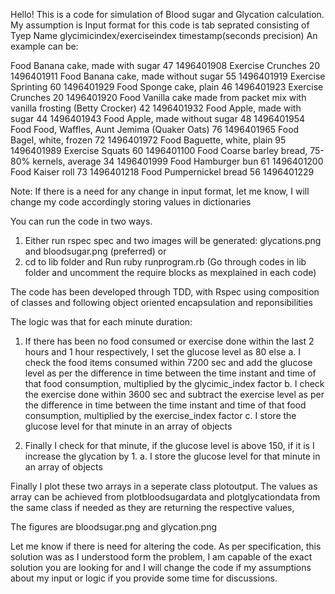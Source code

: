 Hello! This is a code for simulation of Blood sugar and Glycation calculation.
My assumption is Input format for this code is tab seprated consisting of Tyep Name  glycimicindex/exerciseindex timestamp(seconds precision) 
An example can be:

Food	Banana cake, made with sugar	47	1496401908
Exercise	Crunches	20	1496401911
Food	Banana cake, made without sugar	55	1496401919
Exercise	Sprinting	60	1496401929
Food	Sponge cake, plain	46	1496401923
Exercise	Crunches	20	1496401920
Food	Vanilla cake made from packet mix with vanilla frosting (Betty Crocker)	42	1496401932
Food	Apple, made with sugar	44	1496401943
Food	Apple, made without sugar	48	1496401954
Food	Food, Waffles, Aunt Jemima (Quaker Oats)	76	1496401965
Food	Bagel, white, frozen	72	1496401972
Food	Baguette, white, plain	95	1496401989
Exercise	Squats	60	1496401100
Food	Coarse barley bread, 75-80% kernels, average	34	1496401999
Food	Hamburger bun	61	1496401200
Food	Kaiser roll	73	1496401218
Food	Pumpernickel bread	56	1496401229

Note: If there is a need for any change in input format, let me know, I will change my code accordingly storing values in dictionaries


You can run the code in two ways.

1. Either run rspec spec and two images will be generated: glycations.png and bloodsugar.png (preferred)
  or 
2. cd to lib folder and Run ruby runprogram.rb (Go through codes in lib folder and uncomment the require blocks as mexplained in each code)


The code has been developed through TDD, with Rspec using composition of classes and following object oriented encapsulation and reponsibilities 


The logic was that for each minute duration:
  1. If there has been no food consumed or exercise done within the last 2 hours and 1 hour respectively, I set the glucose level as 80
  else
    a. I check the food items consumed within 7200 sec and add the glucose level as per the difference in time between the time instant and time of that food consumption, multiplied by the glycimic_index factor
    b. I check the exercise done within 3600 sec and subtract the exercise level as per the difference in time between the time instant and time of that food consumption, multiplied by the exercise_index factor
    c. I store the glucose level for that minute in an array of objects
  
2. Finally I check for that minute, if the glucose level is above 150, if it is I increase the glycation by 1.
   a. I store the glucose level for that minute in an array of objects
  
Finally I plot these two arrays in a seperate class plotoutput. The values as array can be achieved from plotbloodsugardata and plotglycationdata from the same class if needed as they are returning the respective values,

The figures are bloodsugar.png and glycation.png

Let me know if there is need for altering the code. As per specification, this solution was as I understood form the problem,  I am capable of the exact solution you are looking for and I will change the code if my assumptions about my input or logic if you provide some time for discussions.


  
  
  
